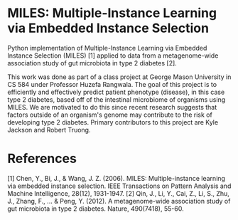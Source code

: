 # MILES: Multiple-Instance Learning via Embedded Instance Selection
Python implementation of Multiple-Instance Learning via Embedded Instance Selection (MILES) [1] applied to data from a metagenome-wide association study of gut microbiota in type 2 diabetes [2].

This work was done as part of a class project at George Mason University in CS 584 under Professor Huzefa Rangwala. The goal of this project is to efficiently and effectively predict patient phenotype (disease), in this case type 2 diabetes, based off of the intestinal microbiome of organisms using MILES. We are motivated to do this since recent research suggests that factors outside of an organism's genome may contribute to the risk of developing type 2 diabetes. Primary contributors to this project are Kyle Jackson and Robert Truong.

# References
[1] Chen, Y., Bi, J., & Wang, J. Z. (2006). MILES: Multiple-instance learning via embedded instance selection. IEEE Transactions on Pattern Analysis and Machine Intelligence, 28(12), 1931-1947.
[2] Qin, J., Li, Y., Cai, Z., Li, S., Zhu, J., Zhang, F., ... & Peng, Y. (2012). A metagenome-wide association study of gut microbiota in type 2 diabetes. Nature, 490(7418), 55-60.
